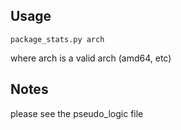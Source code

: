 ## Usage
```
package_stats.py arch
```

where arch is a valid arch (amd64, etc)

## Notes

please see the pseudo_logic file

